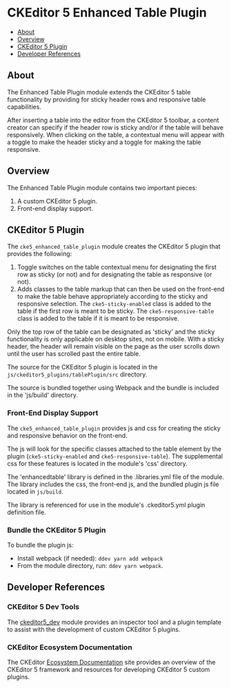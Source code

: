 # CKEditor 5 Enhanced Table Plugin

* [About](#about)
* [Overview](#overview)
* [CKEditor 5 Plugin](#ckeditor-5-plugin)
* [Developer References](#developer-references)

## About

The Enhanced Table Plugin module extends the CKEditor 5 table
functionality by providing for sticky header rows and responsive table
capabilities.

After inserting a table into the editor from the CKEditor 5 toolbar, a
content creator can specify if the header row is sticky and/or if the
table will behave responsively.  When clicking on the table, a contextual
menu will appear with a toggle to make the header sticky and a toggle for
making the table responsive.

## Overview

The Enhanced Table Plugin module contains two important pieces:

 1. A custom CKEditor 5 plugin.
 2. Front-end display support.

## CKEditor 5 Plugin

The `cke5_enhanced_table_plugin` module creates the CKEditor 5 plugin
that provides the following:

 1. Toggle switches on the table contextual menu for designating the first row
    as sticky (or not) and for designating the table as responsive (or not).
 2. Adds classes to the table markup that can then be used on the front-end
    to make the table behave appropriately according to the sticky and
    responsive selection.  The `cke5-sticky-enabled` class is added to the
    table if the first row is meant to be sticky.  The `cke5-responsive-table`
    class is added to the table if it is meant to be responsive.

Only the top row of the table can be designated as 'sticky' and the sticky
functionality is only applicable on desktop sites, not on mobile.  With a
sticky header, the header will remain visible on the page as the user scrolls
down until the user has scrolled past the entire table.

The source for the CKEditor 5 plugin is located in the
`js/ckeditor5_plugins/tablePlugin/src` directory.

The source is bundled together using Webpack and the bundle is included in
the 'js/build' directory.

### Front-End Display Support

The `cke5_enhanced_table_plugin` provides js and css for creating
the sticky and responsive behavior on the front-end.

The js will look for the specific classes attached to the table element by
the plugin (`cke5-sticky-enabled` and `cke5-responsive-table`).  The
supplemental css for these features is located in the module's 'css'
directory.

The 'enhancedtable' library is defined in the .libraries.yml file of the
module.  The library includes the css, the front-end js, and the bundled
plugin js file located in `js/build`.

The library is referenced for use in the module's .ckeditor5.yml plugin
definition file.

### Bundle the CKEditor 5 Plugin
To bundle the plugin js:

- Install webpack (if needed): `ddev yarn add webpack`
- From the module directory, run: `ddev yarn webpack`.

## Developer References

### CKEditor 5 Dev Tools

The [ckeditor5_dev](https://www.drupal.org/project/ckeditor5_dev) module
provides an inspector tool and a plugin template to assist with the
development of custom CKEditor 5 plugins.

### CKEditor Ecosystem Documentation

The CKEditor [Ecosystem Documentation](https://ckeditor.com/docs/ckeditor5/latest/framework/plugins/creating-simple-plugin-timestamp.html) site provides an
overview of the CKEditor 5 framework and resources for developing CKEditor 5
custom plugins.
